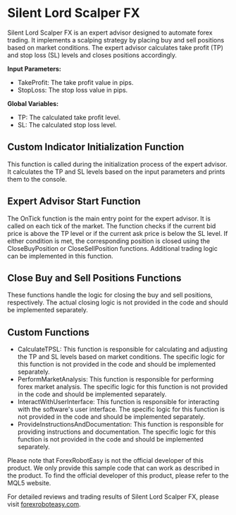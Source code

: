 # Silent Lord Scalper FX

Silent Lord Scalper FX is an expert advisor designed to automate forex trading. It implements a scalping strategy by placing buy and sell positions based on market conditions. The expert advisor calculates take profit (TP) and stop loss (SL) levels and closes positions accordingly. 

**Input Parameters:**
- TakeProfit: The take profit value in pips.
- StopLoss: The stop loss value in pips.

**Global Variables:**
- TP: The calculated take profit level.
- SL: The calculated stop loss level.

## Custom Indicator Initialization Function
This function is called during the initialization process of the expert advisor. It calculates the TP and SL levels based on the input parameters and prints them to the console.

## Expert Advisor Start Function
The OnTick function is the main entry point for the expert advisor. It is called on each tick of the market. The function checks if the current bid price is above the TP level or if the current ask price is below the SL level. If either condition is met, the corresponding position is closed using the CloseBuyPosition or CloseSellPosition functions. Additional trading logic can be implemented in this function.

## Close Buy and Sell Positions Functions
These functions handle the logic for closing the buy and sell positions, respectively. The actual closing logic is not provided in the code and should be implemented separately.

## Custom Functions
- CalculateTPSL: This function is responsible for calculating and adjusting the TP and SL levels based on market conditions. The specific logic for this function is not provided in the code and should be implemented separately.
- PerformMarketAnalysis: This function is responsible for performing forex market analysis. The specific logic for this function is not provided in the code and should be implemented separately.
- InteractWithUserInterface: This function is responsible for interacting with the software's user interface. The specific logic for this function is not provided in the code and should be implemented separately.
- ProvideInstructionsAndDocumentation: This function is responsible for providing instructions and documentation. The specific logic for this function is not provided in the code and should be implemented separately.

Please note that ForexRobotEasy is not the official developer of this product. We only provide this sample code that can work as described in the product. To find the official developer of this product, please refer to the MQL5 website.

For detailed reviews and trading results of Silent Lord Scalper FX, please visit [forexroboteasy.com](https://forexroboteasy.com/forex-robot-review/silent-lord-scalper-fx-review-focused-forex-trading-software/).
